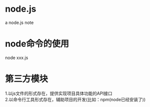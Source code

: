 # node.js
  a node.js note
# node命令的使用    
  node xxx.js      
# 第三方模块    
  1.以js文件的形式存在，提供实现项目具体功能的API接口      
  2.以命令行工具形式存在，辅助项目的开发(比如：npm(node已经安装了))        
    

